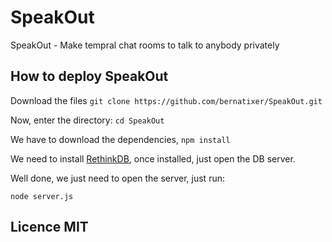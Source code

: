 # SpeakOut
SpeakOut - Make tempral chat rooms to talk to anybody privately

## How to deploy SpeakOut

Download the files `git clone https://github.com/bernatixer/SpeakOut.git`

Now, enter the directory: `cd SpeakOut`

We have to download the dependencies, `npm install`

We need to install [RethinkDB](https://www.rethinkdb.com/docs/install/), once installed, just open the DB server.

Well done, we just need to open the server, just run:
```
node server.js
```

## Licence MIT
